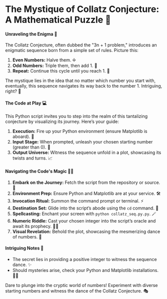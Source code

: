 # The Mystique of Collatz Conjecture: A Mathematical Puzzle 🧩

#### Unraveling the Enigma 🌌

The Collatz Conjecture, often dubbed the "3n + 1 problem," introduces an enigmatic sequence born from a simple set of rules. Picture this:

1. **Even Numbers:** Halve them. ➗
2. **Odd Numbers:** Triple them, then add 1. 🔢
3. **Repeat:** Continue this cycle until you reach 1. 🔁

The mystique lies in the idea that no matter which number you start with, eventually, this sequence navigates its way back to the number 1. Intriguing, right? 🤔

#### The Code at Play 💻

This Python script invites you to step into the realm of this tantalizing conjecture by visualizing its journey. Here’s your guide:

1. **Execution:** Fire up your Python environment (ensure Matplotlib is aboard). 🚀
2. **Input Stage:** When prompted, unleash your chosen starting number (greater than 0). 🎲
3. **Output Universe:** Witness the sequence unfold in a plot, showcasing its twists and turns. 📈

#### Navigating the Code's Magic 🧙‍♂️

1. **Embark on the Journey:** Fetch the script from the repository or source. 📜
2. **Environment Prep:** Ensure Python and Matplotlib are at your service. 🛠️
3. **Invocation Ritual:** Summon the command prompt or terminal. ⚡
4. **Destination Set:** Glide into the script’s abode using the `cd` command. 🏰
5. **Spellcasting:** Enchant your screen with `python collatz_seq.py.py`. 🪄
6. **Numeric Riddle:** Cast your chosen integer into the script’s oracle and await its prophecy. 🕵️‍♂️
7. **Visual Revelation:** Behold the plot, showcasing the mesmerizing dance of numbers. 🌟

#### Intriguing Notes 📝

- The secret lies in providing a positive integer to witness the sequence dance. ✨
- Should mysteries arise, check your Python and Matplotlib installations. 🕵️‍♀️

Dare to plunge into the cryptic world of numbers! Experiment with diverse starting numbers and witness the dance of the Collatz Conjecture. 🎭
